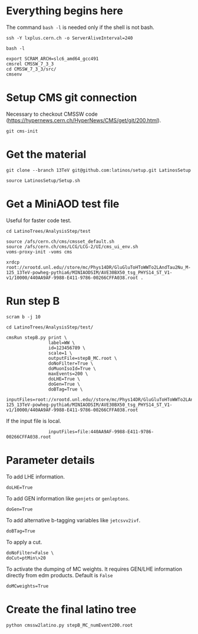 Everything begins here
====

The command `bash -l` is needed only if the shell is not bash.

    ssh -Y lxplus.cern.ch -o ServerAliveInterval=240

    bash -l

    export SCRAM_ARCH=slc6_amd64_gcc491
    cmsrel CMSSW_7_3_3
    cd CMSSW_7_3_3/src/
    cmsenv


Setup CMS git connection
====

Necessary to checkout CMSSW code (https://hypernews.cern.ch/HyperNews/CMS/get/git/200.html).

    git cms-init

    
Get the material
====

    git clone --branch 13TeV git@github.com:latinos/setup.git LatinosSetup

    source LatinosSetup/Setup.sh


Get a MiniAOD test file
====

Useful for faster code test.

    cd LatinoTrees/AnalysisStep/test

    source /afs/cern.ch/cms/cmsset_default.sh
    source /afs/cern.ch/cms/LCG/LCG-2/UI/cms_ui_env.sh
    voms-proxy-init -voms cms

    xrdcp root://xrootd.unl.edu//store/mc/Phys14DR/GluGluToHToWWTo2LAndTau2Nu_M-125_13TeV-powheg-pythia6/MINIAODSIM/AVE30BX50_tsg_PHYS14_ST_V1-v1/10000/440AA9AF-9988-E411-9786-00266CFFA038.root .


Run step B
====

    scram b -j 10

    cd LatinoTrees/AnalysisStep/test/

    cmsRun stepB.py print \
                    label=WW \
                    id=123456789 \
                    scale=1 \
                    outputFile=stepB_MC.root \
                    doNoFilter=True \
                    doMuonIsoId=True \
                    maxEvents=200 \
                    doLHE=True \
                    doGen=True \
                    doBTag=True \
                    inputFiles=root://xrootd.unl.edu//store/mc/Phys14DR/GluGluToHToWWTo2LAndTau2Nu_M-125_13TeV-powheg-pythia6/MINIAODSIM/AVE30BX50_tsg_PHYS14_ST_V1-v1/10000/440AA9AF-9988-E411-9786-00266CFFA038.root

If the input file is local.

                    inputFiles=file:440AA9AF-9988-E411-9786-00266CFFA038.root


Parameter details
====

To add LHE information.

    doLHE=True

To add GEN information like `genjets` or `genleptons`.

    doGen=True

To add alternative b-tagging variables like `jetcsvv2ivf`.

    doBTag=True
    
To apply a cut.

    doNoFilter=False \
    doCut=ptMin\>20

To activate the dumping of MC weights. It requires GEN/LHE information directly from edm products. Default is `False`
    
    doMCweights=True

    
    
Create the final latino tree
====

    python cmssw2latino.py stepB_MC_numEvent200.root

